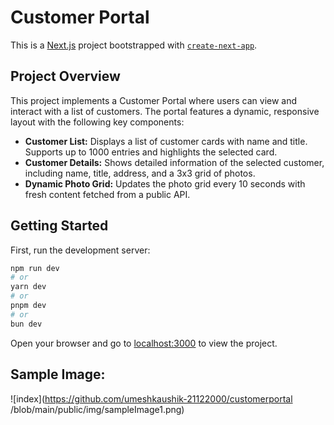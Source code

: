 # Customer Portal

This is a [Next.js](https://nextjs.org/) project bootstrapped with [`create-next-app`](https://github.com/vercel/next.js/tree/canary/packages/create-next-app).

## Project Overview

This project implements a Customer Portal where users can view and interact with a list of customers. The portal features a dynamic, responsive layout with the following key components:

- **Customer List:** Displays a list of customer cards with name and title. Supports up to 1000 entries and highlights the selected card.
- **Customer Details:** Shows detailed information of the selected customer, including name, title, address, and a 3x3 grid of photos.
- **Dynamic Photo Grid:** Updates the photo grid every 10 seconds with fresh content fetched from a public API.

## Getting Started

First, run the development server:

```bash
npm run dev
# or
yarn dev
# or
pnpm dev
# or
bun dev
```
Open your browser and go to [localhost:3000](http://localhost:3000) to view the project.

## Sample Image:

![index](https://github.com/umeshkaushik-21122000/customerportal
/blob/main/public/img/sampleImage1.png)